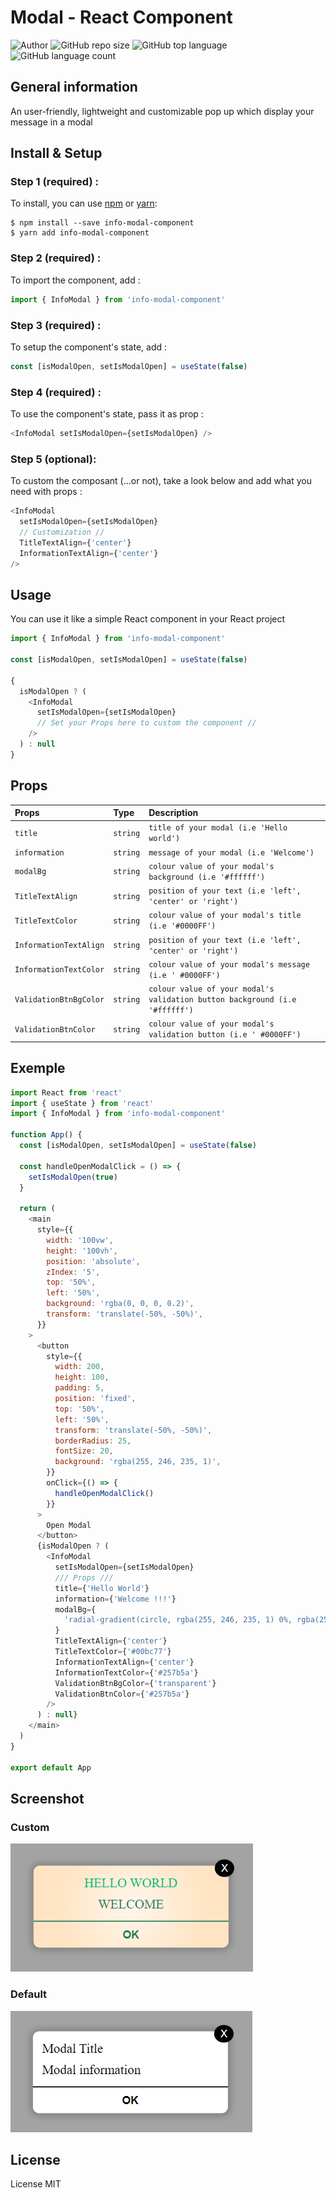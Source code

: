 # Modal - React Component

![Author](https://img.shields.io/badge/Author--Frederic--")
![GitHub repo size](https://img.shields.io/github/repo-size/Frederic-K/info-modal-component)
![GitHub top language](https://img.shields.io/github/languages/top/Frederic-K/info-modal-component)
![GitHub language count](https://img.shields.io/github/languages/count/Frederic-K/info-modal-component)

## General information

An user-friendly, lightweight and customizable pop up which display your message in a modal

## Install & Setup

### Step 1 (required) :

To install, you can use [npm](https://npmjs.org/) or [yarn](https://yarnpkg.com):

    $ npm install --save info-modal-component
    $ yarn add info-modal-component

### Step 2 (required) :

To import the component, add :

```javascript
import { InfoModal } from 'info-modal-component'
```

### Step 3 (required) :

To setup the component's state, add :

```javascript
const [isModalOpen, setIsModalOpen] = useState(false)
```

### Step 4 (required) :

To use the component's state, pass it as prop :

```javascript
<InfoModal setIsModalOpen={setIsModalOpen} />
```

### Step 5 (optional):

To custom the composant (...or not), take a look below and add what you need with props :

```javascript
<InfoModal
  setIsModalOpen={setIsModalOpen}
  // Customization //
  TitleTextAlign={'center'}
  InformationTextAlign={'center'}
/>
```

## Usage

You can use it like a simple React component in your React project

```javascript
import { InfoModal } from 'info-modal-component'

const [isModalOpen, setIsModalOpen] = useState(false)

{
  isModalOpen ? (
    <InfoModal
      setIsModalOpen={setIsModalOpen}
      // Set your Props here to custom the component //
    />
  ) : null
}
```

## Props

| Props                  | Type     | Description                                                                 |
| :--------------------- | :------- | :-------------------------------------------------------------------------- |
| `title`                | `string` | `title of your modal (i.e 'Hello world')`                                   |
| `information`          | `string` | `message of your modal (i.e 'Welcome')`                                     |
| `modalBg`              | `string` | `colour value of your modal's background (i.e '#ffffff')`                   |
| `TitleTextAlign`       | `string` | `position of your text (i.e 'left', 'center' or 'right')`                   |
| `TitleTextColor`       | `string` | `colour value of your modal's title (i.e '#0000FF')`                        |
| `InformationTextAlign` | `string` | `position of your text (i.e 'left', 'center' or 'right')`                   |
| `InformationTextColor` | `string` | `colour value of your modal's message (i.e ' #0000FF')`                     |
| `ValidationBtnBgColor` | `string` | `colour value of your modal's validation button background (i.e '#ffffff')` |
| `ValidationBtnColor`   | `string` | `colour value of your modal's validation button (i.e ' #0000FF')`           |

## Exemple

```javascript
import React from 'react'
import { useState } from 'react'
import { InfoModal } from 'info-modal-component'

function App() {
  const [isModalOpen, setIsModalOpen] = useState(false)

  const handleOpenModalClick = () => {
    setIsModalOpen(true)
  }

  return (
    <main
      style={{
        width: '100vw',
        height: '100vh',
        position: 'absolute',
        zIndex: '5',
        top: '50%',
        left: '50%',
        background: 'rgba(0, 0, 0, 0.2)',
        transform: 'translate(-50%, -50%)',
      }}
    >
      <button
        style={{
          width: 200,
          height: 100,
          padding: 5,
          position: 'fixed',
          top: '50%',
          left: '50%',
          transform: 'translate(-50%, -50%)',
          borderRadius: 25,
          fontSize: 20,
          background: 'rgba(255, 246, 235, 1)',
        }}
        onClick={() => {
          handleOpenModalClick()
        }}
      >
        Open Modal
      </button>
      {isModalOpen ? (
        <InfoModal
          setIsModalOpen={setIsModalOpen}
          /// Props ///
          title={'Hello World'}
          information={'Welcome !!!'}
          modalBg={
            'radial-gradient(circle, rgba(255, 246, 235, 1) 0%, rgba(255, 228, 196, 1) 70%)'
          }
          TitleTextAlign={'center'}
          TitleTextColor={'#00bc77'}
          InformationTextAlign={'center'}
          InformationTextColor={'#257b5a'}
          ValidationBtnBgColor={'transparent'}
          ValidationBtnColor={'#257b5a'}
        />
      ) : null}
    </main>
  )
}

export default App
```

## Screenshot

### Custom

  <img src="infoModalComponentCustom.png">
  
### Default

<img src="infoModalComponentDefault.png">

## License

License MIT
